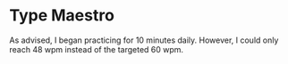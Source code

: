 # Type Maestro

As advised, I began practicing for 10 minutes daily. However, I could only reach 48 wpm instead of the targeted 60 wpm.